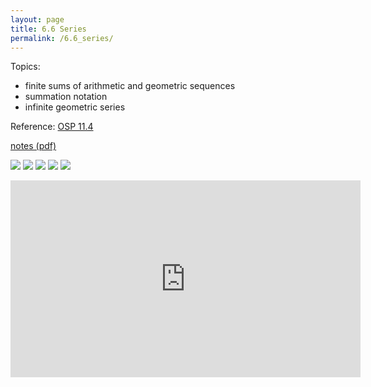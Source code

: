 ```yaml
---
layout: page
title: 6.6 Series
permalink: /6.6_series/
---
```


Topics: 
- finite sums of arithmetic and geometric sequences
- summation notation
- infinite geometric series

Reference:  [OSP 11.4](https://openstax.org/books/precalculus/pages/11-4-series-and-their-notations)  

[notes (pdf)](PCHA_6.6_Series.pdf)

![](0.png)
![](1.png)
![](2.png)
![](3.png)
![](4.png)

<iframe width="560" height="315" src="https://www.youtube.com/embed/lYXnrDcSzck" title="YouTube video player" frameborder="0" allow="accelerometer; autoplay; clipboard-write; encrypted-media; gyroscope; picture-in-picture" allowfullscreen></iframe>


